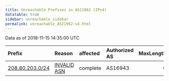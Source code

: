 ```yaml
---
title: Unreachable Prefixes in AS21962 (IPv4)
datatable: true
sidebar: unreachable_sidebar
permalink: unreachable_AS21962-v4.html
---
```


Data as of 2018-11-15 14:35:00 UTC


<div class="datatable-begin"></div>

| Prefix                                                   | Reason                                                                                                 | affected   | Authorized AS   |   MaxLength | Anchor                           |   unreachable /24s |
|:---------------------------------------------------------|:-------------------------------------------------------------------------------------------------------|:-----------|:----------------|------------:|:---------------------------------|-------------------:|
| [208.80.203.0/24](https://stat.ripe.net/208.80.203.0/24) | [INVALID ASN](https://rpki-validator.ripe.net/announcement-preview?asn=AS21962&prefix=208.80.203.0/24) | complete   | AS16943         |           0 | [ARIN](unreachable_ARIN-v4.html) |                  1 |

<div class="datatable-end"></div>